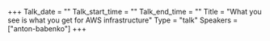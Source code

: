 +++
Talk_date = ""
Talk_start_time = ""
Talk_end_time = ""
Title = "What you see is what you get for AWS infrastructure"
Type = "talk"
Speakers = ["anton-babenko"]
+++


